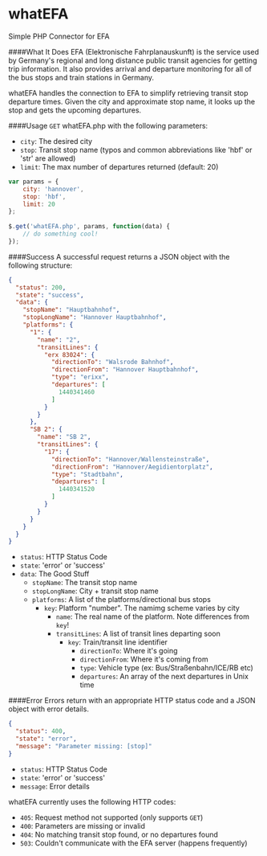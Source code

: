 # whatEFA
Simple PHP Connector for EFA

####What It Does
EFA (Elektronische Fahrplanauskunft) is the service used by Germany's regional and long distance public transit agencies for getting trip information.  It also provides arrival and departure monitoring for all of the bus stops and train stations in Germany.

whatEFA handles the connection to EFA to simplify retrieving transit stop departure times.  Given the city and approximate stop name, it looks up the stop and gets the upcoming departures.

####Usage
`GET` whatEFA.php with the following parameters:

- `city`: The desired city
- `stop`: Transit stop name (typos and common abbreviations like 'hbf' or 'str' are allowed)
- `limit`: The max number of departures returned (default: 20)

```javascript
var params = {
	city: 'hannover',
	stop: 'hbf',
	limit: 20	
};
				
$.get('whatEFA.php', params, function(data) {
	// do something cool!
});
```

####Success
A successful request returns a JSON object with the following structure: 
```json
{
  "status": 200,
  "state": "success",
  "data": {
    "stopName": "Hauptbahnhof",
    "stopLongName": "Hannover Hauptbahnhof",
    "platforms": {
      "1": {
        "name": "2",
        "transitLines": {
          "erx 83024": {
            "directionTo": "Walsrode Bahnhof",
            "directionFrom": "Hannover Hauptbahnhof",
            "type": "erixx",
            "departures": [
              1440341460
            ]
          }
        }
      },
      "SB 2": {
        "name": "SB 2",
        "transitLines": {
          "17": {
            "directionTo": "Hannover/Wallensteinstraße",
            "directionFrom": "Hannover/Aegidientorplatz",
            "type": "Stadtbahn",
            "departures": [
              1440341520
            ]
          }
        }
      }
    }
  }
}
```

* `status`: HTTP Status Code
* `state`: 'error' or 'success'
* `data`: The Good Stuff
  * `stopName`: The transit stop name
  * `stopLongName`: City + transit stop name
  * `platforms`: A list of the platforms/directional bus stops
    * `key`: Platform "number".  The namimg scheme varies by city
      * `name`: The real name of the platform.  Note differences from `key`!
      * `transitLines`: A list of transit lines departing soon
        * `key`: Train/transit line identifier
          * `directionTo`: Where it's going
          * `directionFrom`: Where it's coming from
          * `type`: Vehicle type (ex: Bus/Straßenbahn/ICE/RB etc)
          * `departures`: An array of the next departures in Unix time

####Error
Errors return with an appropriate HTTP status code and a JSON object with error details.  

```json
{
  "status": 400,
  "state": "error",
  "message": "Parameter missing: [stop]"
}
```

* `status`: HTTP Status Code
* `state`: 'error' or 'success'
* `message`: Error details

whatEFA currently uses the following HTTP codes:

* `405`: Request method not supported (only supports `GET`)
* `400`: Parameters are missing or invalid
* `404`: No matching transit stop found, or no departures found
* `503`: Couldn't communicate with the EFA server (happens frequently)

